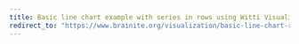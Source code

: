 ```yaml
---
title: Basic line chart example with series in rows using Witti Visualization
redirect_to: "https://www.brainite.org/visualization/basic-line-chart-rows"
---
```


